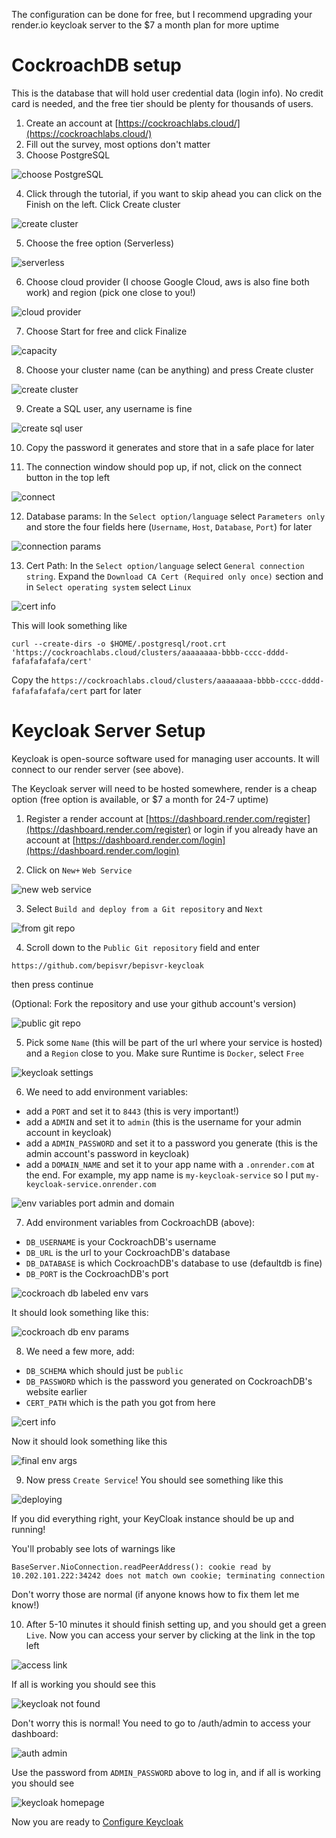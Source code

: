 The configuration can be done for free, but I recommend upgrading your render.io keycloak server to the $7 a month plan for more uptime

# CockroachDB setup
This is the database that will hold user credential data (login info). No credit card is needed, and the free tier should be plenty for thousands of users.

1. Create an account at [https://cockroachlabs.cloud/](https://cockroachlabs.cloud/)
2. Fill out the survey, most options don't matter
3. Choose PostgreSQL

![choose PostgreSQL](https://github.com/bepisvr/bepisvr.github.io/blob/main/doc/accounts/media/what%20database.png?raw=true)

4. Click through the tutorial, if you want to skip ahead you can click on the Finish on the left. Click Create cluster

![create cluster](https://github.com/bepisvr/bepisvr.github.io/blob/main/doc/accounts/media/finish%20tutorial.png?raw=true)

5. Choose the free option (Serverless)

![serverless](https://github.com/bepisvr/bepisvr.github.io/blob/main/doc/accounts/media/serverless.png?raw=true)

6. Choose cloud provider (I choose Google Cloud, aws is also fine both work) and region (pick one close to you!)

![cloud provider](https://github.com/bepisvr/bepisvr.github.io/blob/main/doc/accounts/media/cloud%20provider.png?raw=true)

7. Choose Start for free and click Finalize

![capacity](https://github.com/bepisvr/bepisvr.github.io/blob/main/doc/accounts/media/capacity.png?raw=true)

8. Choose your cluster name (can be anything) and press Create cluster

![create cluster](https://github.com/bepisvr/bepisvr.github.io/blob/main/doc/accounts/media/create%20cluster.png?raw=true)

9. Create a SQL user, any username is fine

![create sql user](https://github.com/bepisvr/bepisvr.github.io/blob/main/doc/accounts/media/create%20sql%20user.png?raw=true)

10. Copy the password it generates and store that in a safe place for later

11. The connection window should pop up, if not, click on the connect button in the top left

![connect](https://github.com/bepisvr/bepisvr.github.io/blob/main/doc/accounts/media/connect.png?raw=true)

12. Database params: In the `Select option/language` select `Parameters only` and store the four fields here (`Username`, `Host`, `Database`, `Port`) for later

![connection params](https://github.com/bepisvr/bepisvr.github.io/blob/main/doc/accounts/media/connection%20params.png?raw=true)

13. Cert Path: In the `Select option/language` select `General connection string`. Expand the `Download CA Cert (Required only once)` section and in `Select operating system` select `Linux`

![cert info](https://github.com/bepisvr/bepisvr.github.io/blob/main/doc/accounts/media/cert%20info.png?raw=true)

This will look something like

```
curl --create-dirs -o $HOME/.postgresql/root.crt 'https://cockroachlabs.cloud/clusters/aaaaaaaa-bbbb-cccc-dddd-fafafafafafa/cert'
```

Copy the `https://cockroachlabs.cloud/clusters/aaaaaaaa-bbbb-cccc-dddd-fafafafafafa/cert` part for later

# Keycloak Server Setup

Keycloak is open-source software used for managing user accounts. It will connect to our render server (see above).

The Keycloak server will need to be hosted somewhere, render is a cheap option (free option is available, or $7 a month for 24-7 uptime)

1. Register a render account at [https://dashboard.render.com/register](https://dashboard.render.com/register) or login if you already have an account at [https://dashboard.render.com/login](https://dashboard.render.com/login)

2. Click on `New+` `Web Service`

![new web service](https://github.com/bepisvr/bepisvr.github.io/blob/main/doc/accounts/media/new%20web%20service.png?raw=true)

3. Select `Build and deploy from a Git repository` and `Next`

![from git repo](https://github.com/bepisvr/bepisvr.github.io/blob/main/doc/accounts/media/from%20git%20repo.png?raw=true)


4. Scroll down to the `Public Git repository` field and enter

```
https://github.com/bepisvr/bepisvr-keycloak
```

then press continue

(Optional: Fork the repository and use your github account's version)

![public git repo](https://github.com/bepisvr/bepisvr.github.io/blob/main/doc/accounts/media/public%20git%20repo.png?raw=true)

5. Pick some `Name` (this will be part of the url where your service is hosted) and a `Region` close to you. Make sure Runtime is `Docker`, select `Free`

![keycloak settings](https://github.com/bepisvr/bepisvr.github.io/blob/main/doc/accounts/media/keycloak%20settings.png?raw=true)

6. We need to add environment variables:

- add a `PORT` and set it to `8443` (this is very important!)
- add a `ADMIN` and set it to `admin` (this is the username for your admin account in keycloak)
- add a `ADMIN_PASSWORD` and set it to a password you generate (this is the admin account's password in keycloak)
- add a `DOMAIN_NAME` and set it to your app name with a `.onrender.com` at the end. For example, my app name is `my-keycloak-service` so I put `my-keycloak-service.onrender.com`

![env variables port admin and domain](https://github.com/bepisvr/bepisvr.github.io/blob/main/doc/accounts/media/env%20variables%20port%20admin%20and%20domain.png?raw=true)

7. Add environment variables from CockroachDB (above):

- `DB_USERNAME` is your CockroachDB's username
- `DB_URL` is the url to your CockroachDB's database
- `DB_DATABASE` is which CockroachDB's database to use (defaultdb is fine)
- `DB_PORT` is the CockroachDB's port

![cockroach db labeled env vars](https://github.com/bepisvr/bepisvr.github.io/blob/main/doc/accounts/media/labeled%20cockroach%20db%20params.png?raw=true)

It should look something like this:

![cockroach db env params](https://github.com/bepisvr/bepisvr.github.io/blob/main/doc/accounts/media/cockroach%20db%20env%20params.png?raw=true)

8. We need a few more, add:

- `DB_SCHEMA` which should just be `public`
- `DB_PASSWORD` which is the password you generated on CockroachDB's website earlier
- `CERT_PATH` which is the path you got from here

![cert info](https://github.com/bepisvr/bepisvr.github.io/blob/main/doc/accounts/media/cert%20info.png?raw=true)

Now it should look something like this

![final env args](https://github.com/bepisvr/bepisvr.github.io/blob/main/doc/accounts/media/final%20env%20args.png?raw=true)

9. Now press `Create Service`! You should see something like this

![deploying](https://github.com/bepisvr/bepisvr.github.io/blob/main/doc/accounts/media/deploying.png?raw=true)

If you did everything right, your KeyCloak instance should be up and running!

You'll probably see lots of warnings like 

```
BaseServer.NioConnection.readPeerAddress(): cookie read by 10.202.101.222:34242 does not match own cookie; terminating connection
```

Don't worry those are normal (if anyone knows how to fix them let me know!)

10. After 5-10 minutes it should finish setting up, and you should get a green `Live`. Now you can access your server by clicking at the link in the top left

![access link](https://github.com/bepisvr/bepisvr.github.io/blob/main/doc/accounts/media/access%20link.png?raw=true)

If all is working you should see this

![keycloak not found](https://github.com/bepisvr/bepisvr.github.io/blob/main/doc/accounts/media/keycloak%20not%20found.png?raw=true)

Don't worry this is normal! You need to go to /auth/admin to access your dashboard:

![auth admin](https://github.com/bepisvr/bepisvr.github.io/blob/main/doc/accounts/media/auth%20admin.png?raw=true)

Use the password from `ADMIN_PASSWORD` above to log in, and if all is working you should see 

![keycloak homepage](https://github.com/bepisvr/bepisvr.github.io/blob/main/doc/accounts/media/keycloak%20homepage.png?raw=true)

Now you are ready to [Configure Keycloak](https://github.com/bepisvr/bepisvr.github.io/blob/main/doc/accounts/Configure%20Keycloak.md)

